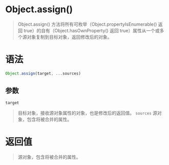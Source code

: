 # Object.assign()
> Object.assign() 方法将所有可枚举（Object.propertyIsEnumerable() 返回 true）的自有（Object.hasOwnProperty() 返回 true）属性从一个或多个源对象复制到目标对象，返回修改后的对象。

# 语法
```js
Object.assign(target, ...sources)
```
## 参数
`target`
> 目标对象，接收源对象属性的对象，也是修改后的返回值。
`sources`
> 源对象，包含将被合并的属性。

# 返回值
> 源对象，包含将被合并的属性。